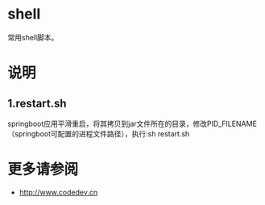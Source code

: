 
# shell

常用shell脚本。

# 说明

## 1.restart.sh
springboot应用平滑重启，将其拷贝到jar文件所在的目录，修改PID_FILENAME（springboot可配置的进程文件路径），执行:sh restart.sh


# 更多请参阅

  * http://www.codedev.cn
